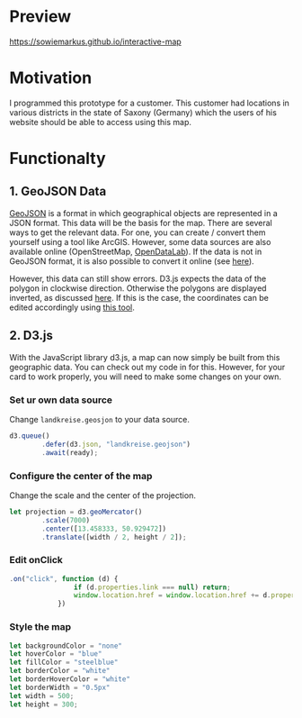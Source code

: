 # Preview
https://sowiemarkus.github.io/interactive-map

# Motivation

I programmed this prototype for a customer. This customer had locations in various districts in the state of Saxony (Germany) which the users of his website should be able to access using this map.

# Functionalty

## 1. GeoJSON Data

<a href="https://de.wikipedia.org/wiki/GeoJSON">GeoJSON</a> is a format in which geographical objects are represented in a JSON format. This data will be the basis for the map. There are several ways to get the relevant data. For one, you can create / convert them yourself using a tool like ArcGIS. However, some data sources are also available online (OpenStreetMap, <a href="http://opendatalab.de/projects/geojson-utilities/">OpenDataLab</a>). If the data is not in GeoJSON format, it is also possible to convert it online (see <a href="https://mygeodata.cloud/converter/shp-to-geojson">here</a>).

However, this data can still show errors. D3.js expects the data of the polygon in clockwise direction. Otherwise the polygons are displayed inverted, as discussed  <a href="https://stackoverflow.com/questions/47234805/d3-v4-geo-draws-boundary-inverted">here</a>. If this is the case, the coordinates can be edited accordingly using <a href="https://observablehq.com/@bumbeishvili/rewind-geojson">this tool</a>.

## 2. D3.js

With the JavaScript library d3.js, a map can now simply be built from this geographic data. You can check out my code in for this. However, for your card to work properly, you will need to make some changes on your own.

### Set ur own data source

Change ```landkreise.geosjon``` to your data source.

```javascript
d3.queue()
        .defer(d3.json, "landkreise.geojson")
        .await(ready);
```

### Configure the center of the map

Change the scale and the center of the projection.

```javascript
let projection = d3.geoMercator()
        .scale(7000)
        .center([13.458333, 50.929472])
        .translate([width / 2, height / 2]);
```

### Edit onClick

```javascript
.on("click", function (d) {
                if (d.properties.link === null) return;
                window.location.href = window.location.href += d.properties.link;
            })
```

### Style the map

```javascript
let backgroundColor = "none"
let hoverColor = "blue"
let fillColor = "steelblue"
let borderColor = "white"
let borderHoverColor = "white"
let borderWidth = "0.5px"
let width = 500;
let height = 300;
```



